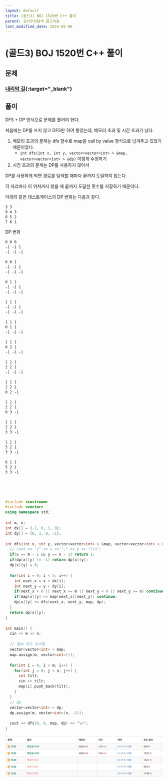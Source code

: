 ```yaml
---
layout: default
title: (골드3) BOJ 1520번 C++ 풀이
parent: 깊이우선탐색 알고리즘
last_modified_date: 2024-05-06
---
```


# (골드3) BOJ 1520번 C++ 풀이

## 문제

### [내리막 길](https://www.acmicpc.net/problem/1520){:target="_blank"}

## 풀이

DFS + DP 방식으로 문제를 풀어야 한다.

처음에는 DP를 쓰지 않고 DFS만 하여 풀었는데, 메모리 초과 및 시간 초과가 났다.

1. 메모리 초과의 문제는 dfs 함수로 map을 call by value 형식으로 넘겨주고 있었기 때문이었다.
    - `int dfs(int x, int y, vector<vector<int> > &map, vector<vector<int> > &dp)` 이렇게 수정하기
2. 시간 초과의 문제는 DP를 사용하지 않아서

DP를 사용하게 되면 경로를 탐색할 때마다 끝까지 도달하지 않는다.

각 자리마다 이 위치까지 왔을 때 끝까지 도달한 횟수를 저장하기 때문이다.

아래와 같은 테스트케이스의 DP 변화는 다음과 같다.

```
3 3
9 4 3
8 5 2
7 6 1
```

DP 변화

```
0 0 0 
-1 -1 1 
-1 -1 -1 

0 0 1 
-1 -1 1 
-1 -1 -1 

0 1 1 
-1 -1 1 
-1 -1 -1 

1 1 1 
-1 -1 1 
-1 -1 -1 

1 1 1 
0 1 1 
-1 -1 -1 

1 1 1 
0 2 1 
-1 -1 -1 

1 1 1 
2 2 1 
-1 -1 -1 

1 1 1 
2 2 1 
0 2 -1 

1 1 1 
2 2 1 
0 3 -1 

1 1 1 
2 2 1 
3 3 -1 

1 1 1 
5 2 1 
3 3 -1 

6 1 1 
5 2 1 
3 3 -1
```

<br/>

<br/>

<br/>

```cpp
#include <iostream>
#include <vector>
using namespace std;

int m, n;
int dx[] = {-1, 0, 1, 0};
int dy[] = {0, 1, 0, -1};

int dfs(int x, int y, vector<vector<int> > &map, vector<vector<int> > &dp) {
  // cout << "(" << x << "," << y << ")\n";
  if(x == m - 1 && y == n - 1) return 1;
  if(dp[x][y] != -1) return dp[x][y];
  dp[x][y] = 0;

  for(int i = 0; i < 4; i++) {
    int next_x = x + dx[i];
    int next_y = y + dy[i];
    if(next_x < 0 || next_x >= m || next_y < 0 || next_y >= n) continue;
    if(map[x][y] <= map[next_x][next_y]) continue;
    dp[x][y] += dfs(next_x, next_y, map, dp);
  }
  return dp[x][y];
}

int main() {
  cin >> m >> n;

  // 경사 지도 초기화
  vector<vector<int> > map;
  map.assign(m, vector<int>());

  for(int i = 0; i < m; i++) {
    for(int j = 0; j < n; j++) {
      int tilt;
      cin >> tilt;
      map[i].push_back(tilt);
    }
  }
  // dp
  vector<vector<int> > dp;
  dp.assign(m, vector<int>(n, -1));

  cout << dfs(0, 0, map, dp) << "\n";
}
```

![](/attachment/2024/05/06/dfs.png)